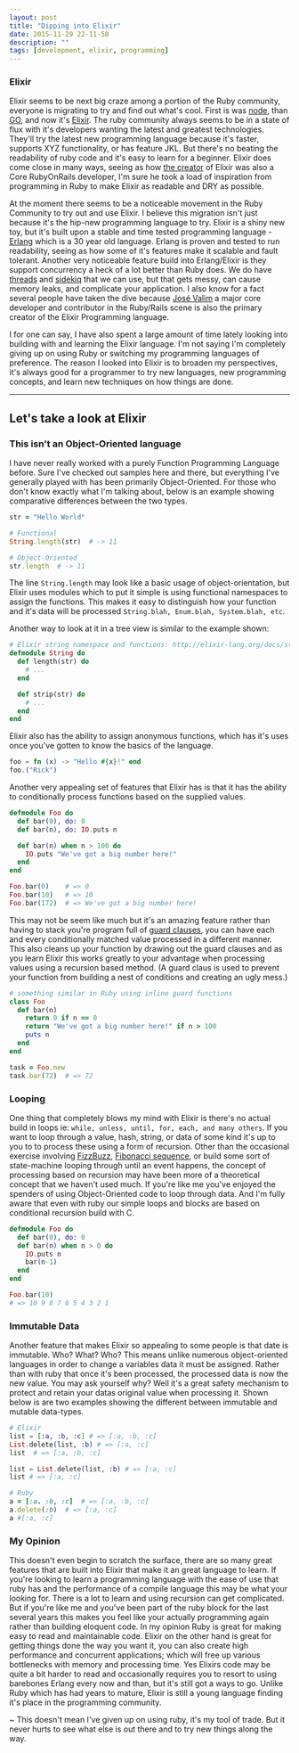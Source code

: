 ```yaml
---
layout: post
title: "Dipping into Elixir"
date: 2015-11-29 22-11-58
description: ""
tags: [development, elixir, programming]
---
```


### Elixir

Elixir seems to be next big craze among a portion of the Ruby community, everyone is migrating to try and find out what's cool. First is was [node](https://nodejs.org/en/), than [GO](https://golang.org/), and now it's [Elixir](http://elixir-lang.org/). The ruby community always seems to be in a state of flux with it's developers wanting the latest and greatest technologies. They'll try the latest new programming language because it's faster, supports XYZ functionality, or has feature JKL. But there's no beating the readability of ruby code and it's easy to learn for a beginner. Elixir does come close in many ways, seeing as how [the creator](http://blog.plataformatec.com.br/) of Elixir was also a Core RubyOnRails developer, I'm sure he took a load of inspiration from programming in Ruby to make Elixir as readable and DRY as possible.

At the moment there seems to be a noticeable movement in the Ruby Community to try out and use Elixir. I believe this migration isn't just because it's the hip-new programming language to try. Elixir is a shiny new toy, but it's built upon a stable and time tested programming language - [Erlang](http://www.erlang.org/) which is a 30 year old language. Erlang is proven and tested to run readability, seeing as how some of it's features make it scalable and fault tolerant. Another very noticeable feature build into Erlang/Elixir is they support concurrency a heck of a lot better than Ruby does. We do have [threads](http://ruby-doc.org/core-2.2.2/Thread.html) and [sidekiq](http://sidekiq.org/) that we can use, but that gets messy, can cause memory leaks, and complicate your application. I also know for a fact several people have taken the dive because [José Valim](http://blog.plataformatec.com.br/) a major core developer and contributor in the Ruby/Rails scene is also the primary creator of the Elixir Programming language.

I for one can say, I have also spent a large amount of time lately looking into building with and learning the Elixir language. I'm not saying I'm completely giving up on using Ruby or switching my programming languages of preference. The reason I looked into Elixir is to broaden my perspectives, it's always good for a programmer to try new languages, new programming concepts, and learn new techniques on how things are done.

---

## Let's take a look at Elixir

### This isn't an Object-Oriented language

I have never really worked with a purely Function Programming Language before. Sure I've checked out samples here and there, but everything I've generally played with has been primarily Object-Oriented. For those who don't know exactly what I'm talking about, below is an example showing comparative differences between the two types.

```ruby
str = "Hello World"

# Functional
String.length(str)  # -> 11

# Object-Oriented
str.length  # -> 11
```

The line `String.length` may look like a basic usage of object-orientation, but Elixir uses modules which to put it simple is using functional namespaces to assign the functions. This makes it easy to distinguish how your function and it's data will be processed `String.blah, Enum.blah, System.blah, etc`.

Another way to look at it in a tree view is similar to the example shown:

```elixir
# Elixir string namespace and functions: http://elixir-lang.org/docs/stable/elixir/String.html
defmodule String do
  def length(str) do
    # ...
  end

  def strip(str) do
    # ...
  end
end
```

Elixir also has the ability to assign anonymous functions, which has it's uses once you've gotten to know the basics of the language.

```elixir
foo = fn (x) -> "Hello #{x}!" end
foo.("Rick")
```

Another very appealing set of features that Elixir has is that it has the ability to conditionally process functions based on the supplied values.

```elixir
defmodule Foo do
  def bar(0), do: 0
  def bar(n), do: IO.puts n

  def bar(n) when n > 100 do
    IO.puts "We've got a big number here!"
  end
end

Foo.bar(0)    # => 0
Foo.bar(10)   # => 10
Foo.bar(172)  # => We've got a big number here!
```

This may not be seem like much but it's an amazing feature rather than having to stack you're program full of [guard clauses](http://refactoring.com/catalog/replaceNestedConditionalWithGuardClauses.html), you can have each and every conditionally matched value processed in a different manner. This also cleans up your function by drawing out the guard clauses and as you learn Elixir this works greatly to your advantage when processing values using a recursion based method. (A guard claus is used to prevent your function from building a nest of conditions and creating an ugly mess.)


```ruby
# something similar in Ruby using inline guard functions
class Foo
  def bar(n)
    return 0 if n == 0
    return "We've got a big number here!" if n > 100
    puts n
  end
end

task = Foo.new
task.bar(72)  # => 72
```

### Looping
One thing that completely blows my mind with Elixir is there's no actual build in loops ie: `while, unless, until, for, each, and many others`. If you want to loop through a value, hash, string, or data of some kind it's up to you to to process these using a form of recursion. Other than the occasional exercise involving [FizzBuzz](https://en.wikipedia.org/wiki/Fizz_buzz), [Fibonacci sequence](https://en.wikipedia.org/wiki/Fibonacci_number), or build some sort of state-machine looping through until an event happens, the concept of processing based on recursion may have been more of a theoretical concept that we haven't used much. If you're like me you've enjoyed the spenders of using Object-Oriented code to loop through data. And I'm fully aware that even with ruby our simple loops and blocks are based on conditional recursion build with C.

```elixir
defmodule Foo do
  def bar(0), do: 0
  def bar(n) when n > 0 do
    IO.puts n
    bar(n-1)
  end
end

Foo.bar(10)
# => 10 9 8 7 6 5 4 3 2 1
```

### Immutable Data
Another feature that makes Elixir so appealing to some people is that date is immutable. Who? What? Who? This means unlike numerous object-oriented languages in order to change a variables data it must be assigned. Rather than with ruby that once it's been processed, the processed data is now the new value. You may ask yourself why? Well it's a great safety mechanism to protect and retain your datas original value when processing it. Shown below is are two examples showing the different between immutable and mutable data-types.

```elixir
# Elixir
list = [:a, :b, :c] # => [:a, :b, :c]
List.delete(list, :b) # => [:a, :c]
list  # => [:a, :b, :c]

list = List.delete(list, :b) # => [:a, :c]
list # => [:a, :c]
```

```ruby
# Ruby
a = [:a. :b, :c]  # => [:a, :b, :c]
a.delete(:b)  # => [:a, :c]
a #[:a, :c]
```

### My Opinion

This doesn't even begin to scratch the surface, there are so many great features that are built into Elixir that make it an great language to learn. If you're looking to learn a programming language with the ease of use that ruby has and the performance of a compile language this may be what your looking for. There is a lot to learn and using recursion can get complicated. But if you're like me and you've been part of the ruby block for the last several years this makes you feel like your actually programming again rather than building eloquent code. In my opinion Ruby is great for making easy to read and maintainable code. Elixir on the other hand is great for getting things done the way you want it, you can also create high performance and concurrent applications; which will free up various bottlenecks with memory and processing time. Yes Elixirs code may be quite a bit harder to read and occasionally requires you to resort to using barebones Erlang every now and than, but it's still got a ways to go. Unlike Ruby which has had years to mature, Elixir is still a young language finding it's place in the programming community.

~ This doesn't mean I've given up on using ruby, it's my tool of trade. But it never hurts to see what else is out there and to try new things along the way.
